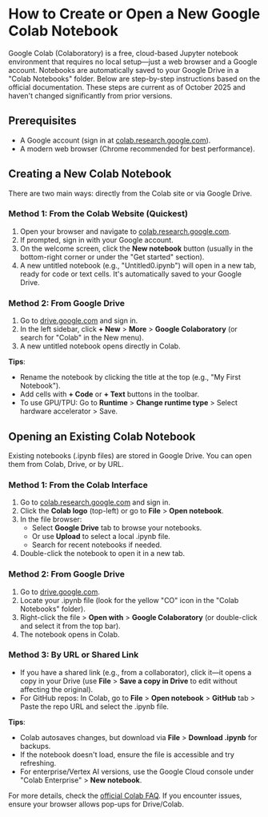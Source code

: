 # How to Create or Open a New Google Colab Notebook

Google Colab (Colaboratory) is a free, cloud-based Jupyter notebook environment that requires no local setup—just a web browser and a Google account. Notebooks are automatically saved to your Google Drive in a "Colab Notebooks" folder. Below are step-by-step instructions based on the official documentation. These steps are current as of October 2025 and haven't changed significantly from prior versions.

## Prerequisites
- A Google account (sign in at [colab.research.google.com](https://colab.research.google.com/)).
- A modern web browser (Chrome recommended for best performance).

## Creating a New Colab Notebook
There are two main ways: directly from the Colab site or via Google Drive.

### Method 1: From the Colab Website (Quickest)
1. Open your browser and navigate to [colab.research.google.com](https://colab.research.google.com/).
2. If prompted, sign in with your Google account.
3. On the welcome screen, click the **New notebook** button (usually in the bottom-right corner or under the "Get started" section).
4. A new untitled notebook (e.g., "Untitled0.ipynb") will open in a new tab, ready for code or text cells. It's automatically saved to your Google Drive.

### Method 2: From Google Drive
1. Go to [drive.google.com](https://drive.google.com/) and sign in.
2. In the left sidebar, click **+ New** > **More** > **Google Colaboratory** (or search for "Colab" in the New menu).
3. A new untitled notebook opens directly in Colab.

**Tips**:
- Rename the notebook by clicking the title at the top (e.g., "My First Notebook").
- Add cells with **+ Code** or **+ Text** buttons in the toolbar.
- To use GPU/TPU: Go to **Runtime** > **Change runtime type** > Select hardware accelerator > Save.

## Opening an Existing Colab Notebook
Existing notebooks (.ipynb files) are stored in Google Drive. You can open them from Colab, Drive, or by URL.

### Method 1: From the Colab Interface
1. Go to [colab.research.google.com](https://colab.research.google.com/) and sign in.
2. Click the **Colab logo** (top-left) or go to **File** > **Open notebook**.
3. In the file browser:
   - Select **Google Drive** tab to browse your notebooks.
   - Or use **Upload** to select a local .ipynb file.
   - Search for recent notebooks if needed.
4. Double-click the notebook to open it in a new tab.

### Method 2: From Google Drive
1. Go to [drive.google.com](https://drive.google.com/).
2. Locate your .ipynb file (look for the yellow "CO" icon in the "Colab Notebooks" folder).
3. Right-click the file > **Open with** > **Google Colaboratory** (or double-click and select it from the top bar).
4. The notebook opens in Colab.

### Method 3: By URL or Shared Link
- If you have a shared link (e.g., from a collaborator), click it—it opens a copy in your Drive (use **File** > **Save a copy in Drive** to edit without affecting the original).
- For GitHub repos: In Colab, go to **File** > **Open notebook** > **GitHub** tab > Paste the repo URL and select the .ipynb file.

**Tips**:
- Colab autosaves changes, but download via **File** > **Download .ipynb** for backups.
- If the notebook doesn't load, ensure the file is accessible and try refreshing.
- For enterprise/Vertex AI versions, use the Google Cloud console under "Colab Enterprise" > **New notebook**.

For more details, check the [official Colab FAQ](https://research.google.com/colaboratory/faq.html). If you encounter issues, ensure your browser allows pop-ups for Drive/Colab.

